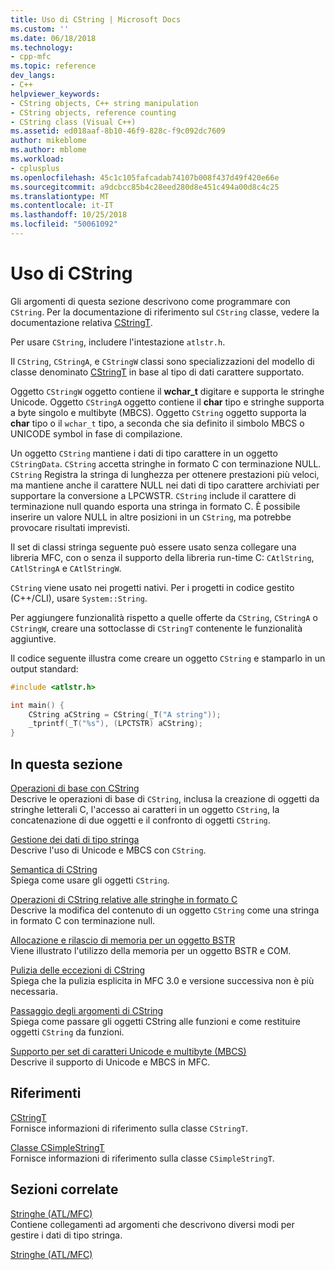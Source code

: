 ```yaml
---
title: Uso di CString | Microsoft Docs
ms.custom: ''
ms.date: 06/18/2018
ms.technology:
- cpp-mfc
ms.topic: reference
dev_langs:
- C++
helpviewer_keywords:
- CString objects, C++ string manipulation
- CString objects, reference counting
- CString class (Visual C++)
ms.assetid: ed018aaf-8b10-46f9-828c-f9c092dc7609
author: mikeblome
ms.author: mblome
ms.workload:
- cplusplus
ms.openlocfilehash: 45c1c105fafcadab74107b008f437d49f420e66e
ms.sourcegitcommit: a9dcbcc85b4c28eed280d8e451c494a00d8c4c25
ms.translationtype: MT
ms.contentlocale: it-IT
ms.lasthandoff: 10/25/2018
ms.locfileid: "50061092"
---
```

# <a name="using-cstring"></a>Uso di CString

Gli argomenti di questa sezione descrivono come programmare con `CString`. Per la documentazione di riferimento sul `CString` classe, vedere la documentazione relativa [CStringT](../atl-mfc-shared/reference/cstringt-class.md).

Per usare `CString`, includere l'intestazione `atlstr.h`.

Il `CString`, `CStringA`, e `CStringW` classi sono specializzazioni del modello di classe denominato [CStringT](../atl-mfc-shared/reference/cstringt-class.md) in base al tipo di dati carattere supportato.

Oggetto `CStringW` oggetto contiene il **wchar_t** digitare e supporta le stringhe Unicode. Oggetto `CStringA` oggetto contiene il **char** tipo e stringhe supporta a byte singolo e multibyte (MBCS). Oggetto `CString` oggetto supporta la **char** tipo o il `wchar_t` tipo, a seconda che sia definito il simbolo MBCS o UNICODE symbol in fase di compilazione.

Un oggetto `CString` mantiene i dati di tipo carattere in un oggetto `CStringData`. `CString` accetta stringhe in formato C con terminazione NULL. `CString` Registra la stringa di lunghezza per ottenere prestazioni più veloci, ma mantiene anche il carattere NULL nei dati di tipo carattere archiviati per supportare la conversione a LPCWSTR. `CString` include il carattere di terminazione null quando esporta una stringa in formato C. È possibile inserire un valore NULL in altre posizioni in un `CString`, ma potrebbe provocare risultati imprevisti.

Il set di classi stringa seguente può essere usato senza collegare una libreria MFC, con o senza il supporto della libreria run-time C: `CAtlString`, `CAtlStringA` e `CAtlStringW`.

`CString` viene usato nei progetti nativi. Per i progetti in codice gestito (C++/CLI), usare `System::String`.

Per aggiungere funzionalità rispetto a quelle offerte da `CString`, `CStringA` o `CStringW`, creare una sottoclasse di `CStringT` contenente le funzionalità aggiuntive.

Il codice seguente illustra come creare un oggetto `CString` e stamparlo in un output standard:

```cpp
#include <atlstr.h>

int main() {
    CString aCString = CString(_T("A string"));
    _tprintf(_T("%s"), (LPCTSTR) aCString);
}
```

## <a name="in-this-section"></a>In questa sezione

[Operazioni di base con CString](../atl-mfc-shared/basic-cstring-operations.md)<br/>
Descrive le operazioni di base di `CString`, inclusa la creazione di oggetti da stringhe letterali C, l'accesso ai caratteri in un oggetto `CString`, la concatenazione di due oggetti e il confronto di oggetti `CString`.

[Gestione dei dati di tipo stringa](../atl-mfc-shared/string-data-management.md)<br/>
Descrive l'uso di Unicode e MBCS con `CString`.

[Semantica di CString](../atl-mfc-shared/cstring-semantics.md)<br/>
Spiega come usare gli oggetti `CString`.

[Operazioni di CString relative alle stringhe in formato C](../atl-mfc-shared/cstring-operations-relating-to-c-style-strings.md)<br/>
Descrive la modifica del contenuto di un oggetto `CString` come una stringa in formato C con terminazione null.

[Allocazione e rilascio di memoria per un oggetto BSTR](../atl-mfc-shared/allocating-and-releasing-memory-for-a-bstr.md)<br/>
Viene illustrato l'utilizzo della memoria per un oggetto BSTR e COM.

[Pulizia delle eccezioni di CString](../atl-mfc-shared/cstring-exception-cleanup.md)<br/>
Spiega che la pulizia esplicita in MFC 3.0 e versione successiva non è più necessaria.

[Passaggio degli argomenti di CString](../atl-mfc-shared/cstring-argument-passing.md)<br/>
Spiega come passare gli oggetti CString alle funzioni e come restituire oggetti `CString` da funzioni.

[Supporto per set di caratteri Unicode e multibyte (MBCS)](../atl-mfc-shared/unicode-and-multibyte-character-set-mbcs-support.md)<br/>
Descrive il supporto di Unicode e MBCS in MFC.

## <a name="reference"></a>Riferimenti

[CStringT](../atl-mfc-shared/reference/cstringt-class.md)<br/>
Fornisce informazioni di riferimento sulla classe `CStringT`.

[Classe CSimpleStringT](../atl-mfc-shared/reference/csimplestringt-class.md)<br/>
Fornisce informazioni di riferimento sulla classe `CSimpleStringT`.

## <a name="related-sections"></a>Sezioni correlate

[Stringhe (ATL/MFC)](../atl-mfc-shared/strings-atl-mfc.md)<br/>
Contiene collegamenti ad argomenti che descrivono diversi modi per gestire i dati di tipo stringa.

[Stringhe (ATL/MFC)](../atl-mfc-shared/strings-atl-mfc.md)

